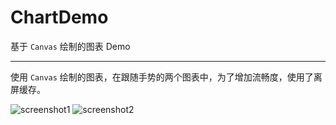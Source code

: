 # ChartDemo
基于 `Canvas` 绘制的图表 Demo

-----

使用 `Canvas` 绘制的图表，在跟随手势的两个图表中，为了增加流畅度，使用了离屏缓存。


![screenshot1](https://github.com/feeeei/ChartDemo/blob/master/uploads/screenshot1.jpg)
![screenshot2](https://github.com/feeeei/ChartDemo/blob/master/uploads/screenshot2.gif)

